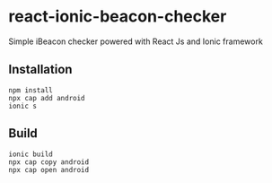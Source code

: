 # react-ionic-beacon-checker
Simple iBeacon checker powered with React Js and Ionic framework

## Installation 
```
npm install
npx cap add android
ionic s
```
## Build 
```
ionic build
npx cap copy android
npx cap open android
```
